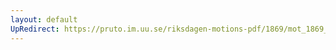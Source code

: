 ```yaml
---
layout: default
UpRedirect: https://pruto.im.uu.se/riksdagen-motions-pdf/1869/mot_1869__ak__7.pdf
---
```


